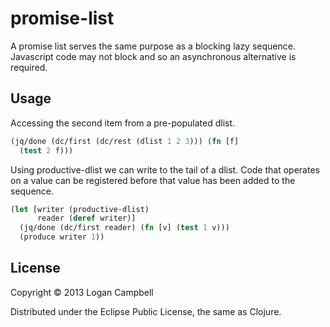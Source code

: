 # promise-list

A promise list serves the same purpose as a blocking lazy sequence. Javascript
code may not block and so an asynchronous alternative is required.

## Usage

Accessing the second item from a pre-populated dlist.

```clojure
(jq/done (dc/first (dc/rest (dlist 1 2 3))) (fn [f]
  (test 2 f)))
```

Using productive-dlist we can write to the tail of a dlist. Code that operates
on a value can be registered before that value has been added to the sequence.

```clojure
(let [writer (productive-dlist)
      reader (deref writer)]
  (jq/done (dc/first reader) (fn [v] (test 1 v)))
  (produce writer 1))
```

## License

Copyright © 2013 Logan Campbell

Distributed under the Eclipse Public License, the same as Clojure.
